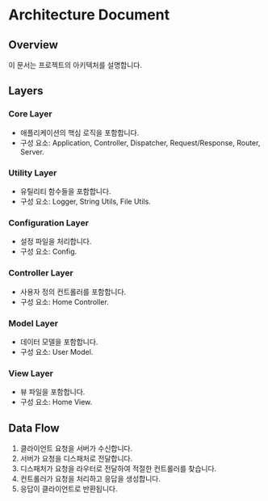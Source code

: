 # Architecture Document

## Overview
이 문서는 프로젝트의 아키텍처를 설명합니다.

## Layers
### Core Layer
- 애플리케이션의 핵심 로직을 포함합니다.
- 구성 요소: Application, Controller, Dispatcher, Request/Response, Router, Server.

### Utility Layer
- 유틸리티 함수들을 포함합니다.
- 구성 요소: Logger, String Utils, File Utils.

### Configuration Layer
- 설정 파일을 처리합니다.
- 구성 요소: Config.

### Controller Layer
- 사용자 정의 컨트롤러를 포함합니다.
- 구성 요소: Home Controller.

### Model Layer
- 데이터 모델을 포함합니다.
- 구성 요소: User Model.

### View Layer
- 뷰 파일을 포함합니다.
- 구성 요소: Home View.

## Data Flow
1. 클라이언트 요청을 서버가 수신합니다.
2. 서버가 요청을 디스패처로 전달합니다.
3. 디스패처가 요청을 라우터로 전달하여 적절한 컨트롤러를 찾습니다.
4. 컨트롤러가 요청을 처리하고 응답을 생성합니다.
5. 응답이 클라이언트로 반환됩니다.
